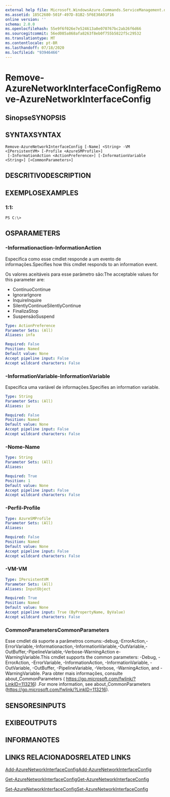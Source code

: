 ```yaml
---
external help file: Microsoft.WindowsAzure.Commands.ServiceManagement.dll-Help.xml
ms.assetid: 185C2680-501F-497D-81B2-5F6E30A91F16
online version: ''
schema: 2.0.0
ms.openlocfilehash: 55e9f6f026e7e524613a0e070767bc2ab26f6d66
ms.sourcegitcommit: 56ed085a868afa8263f8eb0f755b5822f5c29532
ms.translationtype: MT
ms.contentlocale: pt-BR
ms.lasthandoff: 07/18/2020
ms.locfileid: "93946466"
---
```

# <span data-ttu-id="339aa-101">Remove-AzureNetworkInterfaceConfig</span><span class="sxs-lookup"><span data-stu-id="339aa-101">Remove-AzureNetworkInterfaceConfig</span></span>

## <span data-ttu-id="339aa-102">Sinopse</span><span class="sxs-lookup"><span data-stu-id="339aa-102">SYNOPSIS</span></span>

## <span data-ttu-id="339aa-103">SYNTAX</span><span class="sxs-lookup"><span data-stu-id="339aa-103">SYNTAX</span></span>

```
Remove-AzureNetworkInterfaceConfig [-Name] <String> -VM <IPersistentVM> [-Profile <AzureSMProfile>]
 [-InformationAction <ActionPreference>] [-InformationVariable <String>] [<CommonParameters>]
```

## <span data-ttu-id="339aa-104">DESCRITIVO</span><span class="sxs-lookup"><span data-stu-id="339aa-104">DESCRIPTION</span></span>

## <span data-ttu-id="339aa-105">EXEMPLOS</span><span class="sxs-lookup"><span data-stu-id="339aa-105">EXAMPLES</span></span>

### <span data-ttu-id="339aa-106">1:</span><span class="sxs-lookup"><span data-stu-id="339aa-106">1:</span></span>
```
PS C:\>
```

## <span data-ttu-id="339aa-107">OS</span><span class="sxs-lookup"><span data-stu-id="339aa-107">PARAMETERS</span></span>

### <span data-ttu-id="339aa-108">-Informationaction</span><span class="sxs-lookup"><span data-stu-id="339aa-108">-InformationAction</span></span>
<span data-ttu-id="339aa-109">Especifica como esse cmdlet responde a um evento de informações.</span><span class="sxs-lookup"><span data-stu-id="339aa-109">Specifies how this cmdlet responds to an information event.</span></span>

<span data-ttu-id="339aa-110">Os valores aceitáveis para esse parâmetro são:</span><span class="sxs-lookup"><span data-stu-id="339aa-110">The acceptable values for this parameter are:</span></span>

- <span data-ttu-id="339aa-111">Contínuo</span><span class="sxs-lookup"><span data-stu-id="339aa-111">Continue</span></span>
- <span data-ttu-id="339aa-112">Ignorar</span><span class="sxs-lookup"><span data-stu-id="339aa-112">Ignore</span></span>
- <span data-ttu-id="339aa-113">Inquire</span><span class="sxs-lookup"><span data-stu-id="339aa-113">Inquire</span></span>
- <span data-ttu-id="339aa-114">SilentlyContinue</span><span class="sxs-lookup"><span data-stu-id="339aa-114">SilentlyContinue</span></span>
- <span data-ttu-id="339aa-115">Finaliza</span><span class="sxs-lookup"><span data-stu-id="339aa-115">Stop</span></span>
- <span data-ttu-id="339aa-116">Suspensão</span><span class="sxs-lookup"><span data-stu-id="339aa-116">Suspend</span></span>

```yaml
Type: ActionPreference
Parameter Sets: (All)
Aliases: infa

Required: False
Position: Named
Default value: None
Accept pipeline input: False
Accept wildcard characters: False
```

### <span data-ttu-id="339aa-117">-InformationVariable</span><span class="sxs-lookup"><span data-stu-id="339aa-117">-InformationVariable</span></span>
<span data-ttu-id="339aa-118">Especifica uma variável de informações.</span><span class="sxs-lookup"><span data-stu-id="339aa-118">Specifies an information variable.</span></span>

```yaml
Type: String
Parameter Sets: (All)
Aliases: iv

Required: False
Position: Named
Default value: None
Accept pipeline input: False
Accept wildcard characters: False
```

### <span data-ttu-id="339aa-119">-Nome</span><span class="sxs-lookup"><span data-stu-id="339aa-119">-Name</span></span>
```yaml
Type: String
Parameter Sets: (All)
Aliases: 

Required: True
Position: 1
Default value: None
Accept pipeline input: False
Accept wildcard characters: False
```

### <span data-ttu-id="339aa-120">-Perfil</span><span class="sxs-lookup"><span data-stu-id="339aa-120">-Profile</span></span>
```yaml
Type: AzureSMProfile
Parameter Sets: (All)
Aliases: 

Required: False
Position: Named
Default value: None
Accept pipeline input: False
Accept wildcard characters: False
```

### <span data-ttu-id="339aa-121">-VM</span><span class="sxs-lookup"><span data-stu-id="339aa-121">-VM</span></span>
```yaml
Type: IPersistentVM
Parameter Sets: (All)
Aliases: InputObject

Required: True
Position: Named
Default value: None
Accept pipeline input: True (ByPropertyName, ByValue)
Accept wildcard characters: False
```

### <span data-ttu-id="339aa-122">CommonParameters</span><span class="sxs-lookup"><span data-stu-id="339aa-122">CommonParameters</span></span>
<span data-ttu-id="339aa-123">Esse cmdlet dá suporte a parâmetros comuns:-debug,-ErrorAction,-ErrorVariable,-Informationaction,-InformationVariable,-OutVariable,-OutBuffer,-PipelineVariable,-Verbose-WarningAction e-WarningVariable.</span><span class="sxs-lookup"><span data-stu-id="339aa-123">This cmdlet supports the common parameters: -Debug, -ErrorAction, -ErrorVariable, -InformationAction, -InformationVariable, -OutVariable, -OutBuffer, -PipelineVariable, -Verbose, -WarningAction, and -WarningVariable.</span></span> <span data-ttu-id="339aa-124">Para obter mais informações, consulte about_CommonParameters ( https://go.microsoft.com/fwlink/?LinkID=113216) .</span><span class="sxs-lookup"><span data-stu-id="339aa-124">For more information, see about_CommonParameters (https://go.microsoft.com/fwlink/?LinkID=113216).</span></span>

## <span data-ttu-id="339aa-125">SENSORES</span><span class="sxs-lookup"><span data-stu-id="339aa-125">INPUTS</span></span>

## <span data-ttu-id="339aa-126">EXIBE</span><span class="sxs-lookup"><span data-stu-id="339aa-126">OUTPUTS</span></span>

## <span data-ttu-id="339aa-127">INFORMA</span><span class="sxs-lookup"><span data-stu-id="339aa-127">NOTES</span></span>

## <span data-ttu-id="339aa-128">LINKS RELACIONADOS</span><span class="sxs-lookup"><span data-stu-id="339aa-128">RELATED LINKS</span></span>

[<span data-ttu-id="339aa-129">Add-AzureNetworkInterfaceConfig</span><span class="sxs-lookup"><span data-stu-id="339aa-129">Add-AzureNetworkInterfaceConfig</span></span>](./Add-AzureNetworkInterfaceConfig.md)

[<span data-ttu-id="339aa-130">Get-AzureNetworkInterfaceConfig</span><span class="sxs-lookup"><span data-stu-id="339aa-130">Get-AzureNetworkInterfaceConfig</span></span>](./Get-AzureNetworkInterfaceConfig.md)

[<span data-ttu-id="339aa-131">Set-AzureNetworkInterfaceConfig</span><span class="sxs-lookup"><span data-stu-id="339aa-131">Set-AzureNetworkInterfaceConfig</span></span>](./Set-AzureNetworkInterfaceConfig.md)


